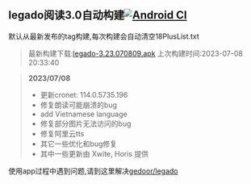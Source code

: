 ## legado阅读3.0自动构建[![Android CI](https://github.com/10bits/gedoor-Build/workflows/Android%20CI/badge.svg)](https://github.com/10bits/gedoor-Build/actions)

默认从最新发布的tag构建,每次构建会自动清空18PlusList.txt

> 最新构建下载:[legado-3.23.070809.apk](https://github.com/xianum/gedoor-Build/releases/download/legado-3.23.070809/legado-3.23.070809.apk) 上次构建时间:2023-07-08 20:33:40
<!--start-->
> **2023/07/08**
> 
> * 更新cronet: 114.0.5735.196
> * 修复朗读可能崩溃的bug
> * add Vietnamese language
> * 修复部分图片无法访问的bug
> * 修复阿里云tts
> * 其它一些优化和bug修复
> * 其中一些更新由 Xwite, Horis 提供
> 
<!--end-->
  
使用app过程中遇到问题,请到这里解决[gedoor/legado](https://github.com/gedoor/legado/issues)

